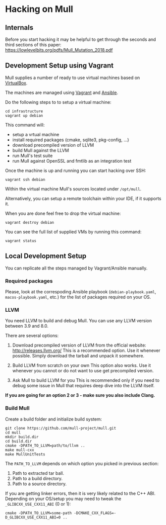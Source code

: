 # Hacking on Mull

## Internals

Before you start hacking it may be helpful to get through the seconds and third
sections of this paper: https://lowlevelbits.org/pdfs/Mull_Mutation_2018.pdf

## Development Setup using Vagrant

Mull supplies a number of ready to use virtual machines based on [VirtualBox](http://virtualbox.org/).

The machines are managed using [Vagrant](https://www.vagrantup.com) and [Ansible](https://www.ansible.com).

Do the following steps to to setup a virtual machine:

```
cd infrastructure
vagrant up debian
```

This command will:

 - setup a vrtual machine
 - install required packages (cmake, sqlite3, pkg-config, ...)
 - download precompiled version of LLVM
 - build Mull against the LLVM
 - run Mull's test suite
 - run Mull against OpenSSL and fmtlib as an integration test

Once the machine is up and running you can start hacking over SSH:

```
vagrant ssh debian
```

Within the virtual machine Mull's sources located under `/opt/mull`.

Alternatively, you can setup a remote toolchain within your IDE, if it supports
it.

When you are done feel free to drop the virtual machine:

```
vagrant destroy debian
```

You can see the full list of supplied VMs by running this command:

```
vagrant status
```

## Local Development Setup

You can replicate all the steps managed by Vagrant/Ansible manually.

### Required packages

Please, look at the correspoding Ansible playbook (`debian-playbook.yaml`,
`macos-playbook.yaml`, etc.) for the list of packages required on your OS.

### LLVM

You need LLVM to build and debug Mull.
You can use any LLVM version between 3.9 and 8.0.

There are several options:

1. Download precompiled version of LLVM from the official website: http://releases.llvm.org/
   This is a recommended option. Use it whenever possible. Simply download the
   tarball and unpack it somewhere.

2. Build LLVM from scratch on your own
   This option also works. Use it whenever you cannot or do not want to use get precompiled version.

3. Ask Mull to build LLVM for you
   This is recommended only if you need to debug some issue in Mull that
   requires deep dive into the LLVM itself.

**If you are going for an option 2 or 3 - make sure you also include Clang.**

### Build Mull

Create a build folder and initialize build system:

```
git clone https://github.com/mull-project/mull.git
cd mull
mkdir build.dir
cd build.dir
cmake -DPATH_TO_LLVM=path/to/llvm ..
make mull-cxx
make MullUnitTests
```

The `PATH_TO_LLVM` depends on which option you picked in previous section:

1. Path to extracted tar ball.
2. Path to a build directory.
3. Path to a source directory.

If you are getting linker errors, then it is very likely related to the C++
ABI. Depending on your OS/setup you may need to tweak the `_GLIBCXX_USE_CXX11_ABI` (0 or 1):

```
cmake -DPATH_TO_LLVM=some-path -DCMAKE_CXX_FLAGS=-D_GLIBCXX_USE_CXX11_ABI=0 ..
```
